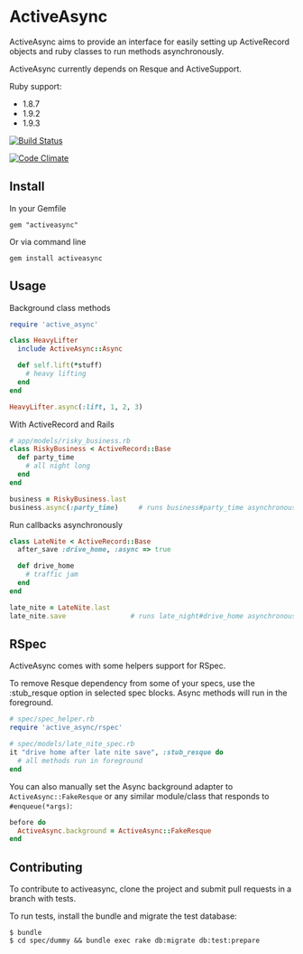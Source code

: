 # ActiveAsync

ActiveAsync aims to provide an interface for easily setting up ActiveRecord objects
and ruby classes to run methods asynchronously.

ActiveAsync currently depends on Resque and ActiveSupport.

Ruby support:
- 1.8.7
- 1.9.2
- 1.9.3

[![Build Status](https://secure.travis-ci.org/challengepost/activeasync.png)](http://travis-ci.org/challengepost/activeasync)

[![Code Climate](https://codeclimate.com/badge.png)](https://codeclimate.com/github/challengepost/activeasync)

## Install

In your Gemfile

    gem "activeasync"

Or via command line

    gem install activeasync


## Usage

Background class methods

``` ruby
require 'active_async'

class HeavyLifter
  include ActiveAsync::Async

  def self.lift(*stuff)
    # heavy lifting
  end
end

HeavyLifter.async(:lift, 1, 2, 3)
```

With ActiveRecord and Rails

``` ruby
# app/models/risky_business.rb
class RiskyBusiness < ActiveRecord::Base
  def party_time
    # all night long
  end
end

business = RiskyBusiness.last
business.async(:party_time)     # runs business#party_time asynchronously
```

Run callbacks asynchronously

``` ruby
class LateNite < ActiveRecord::Base
  after_save :drive_home, :async => true

  def drive_home
    # traffic jam
  end
end

late_nite = LateNite.last
late_nite.save                # runs late_night#drive_home asynchronously after save
```

## RSpec

ActiveAsync comes with some helpers support for RSpec.

To remove Resque dependency from some of your specs, use the :stub_resque option in
selected spec blocks. Async methods will run in the foreground.

``` ruby
# spec/spec_helper.rb
require 'active_async/rspec'

# spec/models/late_nite_spec.rb
it "drive home after late nite save", :stub_resque do
  # all methods run in foreground
end
```

You can also manually set the Async background adapter to `ActiveAsync::FakeResque` or
any similar module/class that responds to `#enqueue(*args)`:

``` ruby
before do
  ActiveAsync.background = ActiveAsync::FakeResque
end
```

## Contributing

To contribute to activeasync, clone the project and submit pull requests in a branch with tests.

To run tests, install the bundle and migrate the test database:

    $ bundle
    $ cd spec/dummy && bundle exec rake db:migrate db:test:prepare
